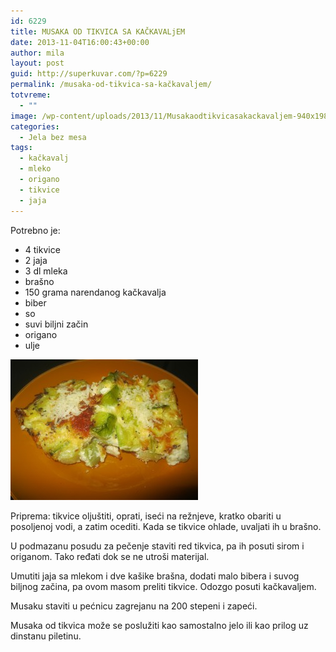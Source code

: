 ```yaml
---
id: 6229
title: MUSAKA OD TIKVICA SA KAČKAVALjEM
date: 2013-11-04T16:00:43+00:00
author: mila
layout: post
guid: http://superkuvar.com/?p=6229
permalink: /musaka-od-tikvica-sa-kačkavaljem/
totvreme:
  - ""
image: /wp-content/uploads/2013/11/Musakaodtikvicasakackavaljem-940x198.jpg
categories:
  - Jela bez mesa
tags:
  - kačkavalj
  - mleko
  - origano
  - tikvice
  - jaja
---
```

Potrebno je:

  * 4 tikvice
  * 2 jaja
  * 3 dl mleka
  * brašno
  * 150 grama narendanog kačkavalja
  * biber
  * so
  * suvi biljni začin
  * origano
  * ulje

[<img class="alignnone size-medium wp-image-6230" src="/wp-content/uploads/2013/11/Musakaodtikvicasakackavaljem-300x225.jpg" alt="Musakaodtikvicasakackavaljem" width="300" height="225" />](/wp-content/uploads/2013/11/Musakaodtikvicasakackavaljem.jpg)

Priprema: tikvice oljuštiti, oprati, iseći na režnjeve, kratko obariti u posoljenoj vodi, a zatim ocediti. Kada se tikvice ohlade, uvaljati ih u brašno.

U podmazanu posudu za pečenje staviti red tikvica, pa ih posuti sirom i origanom. Tako ređati dok se ne utroši materijal.

Umutiti jaja sa mlekom i dve kašike brašna, dodati malo bibera i suvog biljnog začina, pa ovom masom preliti tikvice. Odozgo posuti kačkavaljem.

Musaku staviti u pećnicu zagrejanu na 200 stepeni i zapeći.

Musaka od tikvica može se poslužiti kao samostalno jelo ili kao prilog uz dinstanu piletinu.